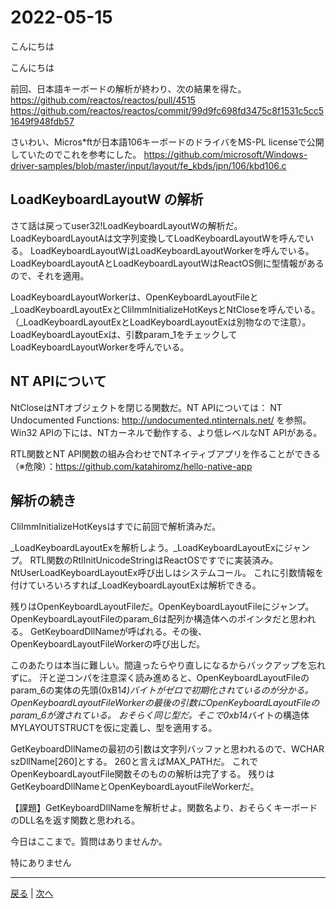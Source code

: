 # 2022-05-15

こんにちは

こんにちは

前回、日本語キーボードの解析が終わり、次の結果を得た。
https://github.com/reactos/reactos/pull/4515
https://github.com/reactos/reactos/commit/99d9fc698fd3475c8f1531c5cc51649f948fdb57

さいわい、Micros*ftが日本語106キーボードのドライバをMS-PL licenseで公開していたのでこれを参考にした。
https://github.com/microsoft/Windows-driver-samples/blob/master/input/layout/fe_kbds/jpn/106/kbd106.c

## LoadKeyboardLayoutW の解析

さて話は戻ってuser32!LoadKeyboardLayoutWの解析だ。
LoadKeyboardLayoutAは文字列変換してLoadKeyboardLayoutWを呼んでいる。
LoadKeyboardLayoutWはLoadKeyboardLayoutWorkerを呼んでいる。
LoadKeyboardLayoutAとLoadKeyboardLayoutWはReactOS側に型情報があるので、それを適用。

LoadKeyboardLayoutWorkerは、OpenKeyboardLayoutFileと_LoadKeyboardLayoutExとCliImmInitializeHotKeysとNtCloseを呼んでいる。
（_LoadKeyboardLayoutExとLoadKeyboardLayoutExは別物なので注意）。
LoadKeyboardLayoutExは、引数param_1をチェックしてLoadKeyboardLayoutWorkerを呼んでいる。

## NT APIについて

NtCloseはNTオブジェクトを閉じる関数だ。NT APIについては：
NT Undocumented Functions: http://undocumented.ntinternals.net/
を参照。Win32 APIの下には、NTカーネルで動作する、より低レベルなNT APIがある。

RTL関数とNT API関数の組み合わせでNTネイティブアプリを作ることができる（※危険）：https://github.com/katahiromz/hello-native-app

## 解析の続き

CliImmInitializeHotKeysはすでに前回で解析済みだ。

_LoadKeyboardLayoutExを解析しよう。_LoadKeyboardLayoutExにジャンプ。
RTL関数のRtlInitUnicodeStringはReactOSですでに実装済み。
NtUserLoadKeyboardLayoutEx呼び出しはシステムコール。
これに引数情報を付けていろいろすれば_LoadKeyboardLayoutExは解析できる。

残りはOpenKeyboardLayoutFileだ。OpenKeyboardLayoutFileにジャンプ。
OpenKeyboardLayoutFileのparam_6は配列か構造体へのポインタだと思われる。
GetKeyboardDllNameが呼ばれる。その後、OpenKeyboardLayoutFileWorkerの呼び出しだ。

このあたりは本当に難しい。間違ったらやり直しになるからバックアップを忘れずに。
汗と逆コンパを注意深く読み進めると、OpenKeyboardLayoutFileのparam_6の実体の先頭(0xB1*4)バイトがゼロで初期化されているのが分かる。
OpenKeyboardLayoutFileWorkerの最後の引数にOpenKeyboardLayoutFileのparam_6が渡されている。
おそらく同じ型だ。そこで0xb1*4バイトの構造体MYLAYOUTSTRUCTを仮に定義し、型を適用する。

GetKeyboardDllNameの最初の引数は文字列バッファと思われるので、WCHAR szDllName[260]とする。
260と言えばMAX_PATHだ。
これでOpenKeyboardLayoutFile関数そのものの解析は完了する。
残りはGetKeyboardDllNameとOpenKeyboardLayoutFileWorkerだ。

【課題】GetKeyboardDllNameを解析せよ。関数名より、おそらくキーボードのDLL名を返す関数と思われる。

今日はここまで。質問はありませんか。

特にありません

---

[戻る](2022-05-14.md) | [次へ](2022-05-21.md)
